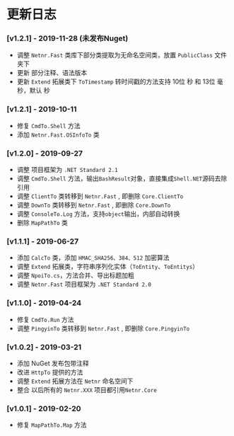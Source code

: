 # 更新日志
### [v1.2.1] - 2019-11-28 (未发布Nuget)
- 调整 `Netnr.Fast` 类库下部分类提取为无命名空间类，放置 `PublicClass` 文件夹下
- 更新 部分注释、语法版本
- 更新 `Extend` 拓展类下 `ToTimestamp` 转时间戳的方法支持 10位 秒 和 13位 毫秒，默认 秒

### [v1.2.1] - 2019-10-11
- 修复 `CmdTo.Shell` 方法
- 添加 `Netnr.Fast.OSInfoTo` 类

### [v1.2.0] - 2019-09-27
- 调整 项目框架为 `.NET Standard 2.1`
- 调整 `CmdTo.Shell` 方法，输出`BashResult`对象，直接集成`Shell.NET`源码去除引用
- 调整 `ClientTo` 类转移到 `Netnr.Fast` , 即删除 `Core.ClientTo`
- 调整 `DownTo` 类转移到 `Netnr.Fast` , 即删除 `Core.DownTo`
- 调整 `ConsoleTo.Log` 方法，支持`object`输出，内部自动转换
- 删除 `MapPathTo` 类

### [v1.1.1] - 2019-06-27
- 添加 `CalcTo` 类，添加 `HMAC_SHA256、384、512` 加密算法
- 调整 `Extend` 拓展类，字符串序列化实体（`ToEntity`、`ToEntitys`）
- 调整 `NpoiTo.cs`，方法合并、导出标题加粗
- 调整 `Netnr.Fast` 项目框架为 `.NET Standard 2.0`

### [v1.1.0] - 2019-04-24
- 修复 `CmdTo.Run` 方法
- 调整 `PingyinTo` 类转移到 `Netnr.Fast` , 即删除 `Core.PingyinTo`

### [v1.0.2] - 2019-03-21
- 添加 NuGet 发布包带注释
- 改进 `HttpTo` 提供的方法
- 调整 `Extend` 拓展方法在 `Netnr` 命名空间下
- 整合 以后所有的 `Netnr.XXX` 项目都引用`Netnr.Core`

### [v1.0.1] - 2019-02-20
- 修复 `MapPathTo.Map` 方法
